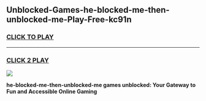 
## Unblocked-Games-he-blocked-me-then-unblocked-me-Play-Free-kc91n
<h3>
<a href="https://premium76.site?title=he-blocked-me-then-unblocked-me&ref=20M">CLICK TO PLAY</a></h3>
<hr>

<h3>
<a href="https://premium76.site?title=he-blocked-me-then-unblocked-me&ref=20M">CLICK 2 PLAY</a>
  
</h3>

<a href="https://premium76.site?title=he-blocked-me-then-unblocked-me&ref=19M"><img src="https://clearcache.store/games.png"></a>


**he-blocked-me-then-unblocked-me games unblocked: Your Gateway to Fun and Accessible Online Gaming**
